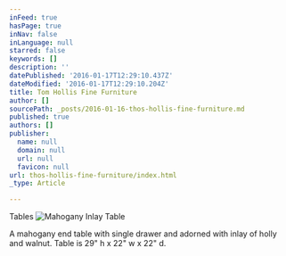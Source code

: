 ```yaml
---
inFeed: true
hasPage: true
inNav: false
inLanguage: null
starred: false
keywords: []
description: ''
datePublished: '2016-01-17T12:29:10.437Z'
dateModified: '2016-01-17T12:29:10.204Z'
title: Tom Hollis Fine Furniture
author: []
sourcePath: _posts/2016-01-16-thos-hollis-fine-furniture.md
published: true
authors: []
publisher:
  name: null
  domain: null
  url: null
  favicon: null
url: thos-hollis-fine-furniture/index.html
_type: Article

---
```

Tables
![Mahogany Inlay Table](https://s3-us-west-2.amazonaws.com/the-grid-img/p/9bde54224422f1cb446acc5ac93b9a3407a831c8.jpg)

A mahogany end table with single drawer and adorned with inlay of holly and walnut.  Table is 29" h x 22" w x 22" d.